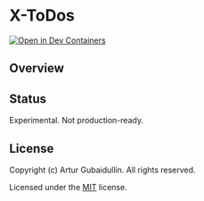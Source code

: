 # X-ToDos

[![Open in Dev Containers](https://img.shields.io/static/v1?label=Dev%20Containers&message=Open&color=blue)](https://vscode.dev/redirect?url=vscode://ms-vscode-remote.remote-containers/cloneInVolume?url=https://github.com/arthurgubaidullin/x-todos)

## Overview

## Status

Experimental. Not production-ready.

## License

Copyright (c) Artur Gubaidullin. All rights reserved.

Licensed under the [MIT](LICENSE) license.
